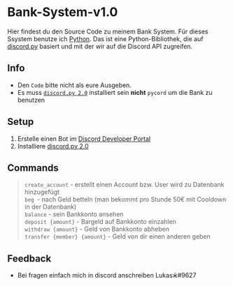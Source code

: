 # Bank-System-v1.0

Hier findest du den Source Code zu meinem Bank System. Für dieses Ssystem benutze ich [Python](https://www.python.org/downloads/release/python-3910/). Das ist eine Python-Bibliothek, die auf [discord.py](https://github.com/Rapptz/discord.py) basiert und mit der wir auf die Discord API zugreifen.

## Info
- Den `Code` bitte nicht als eure Ausgeben.
- Es muss [`discord.py 2.0`](https://pypi.org/project/discord.py/) installiert sein **nicht** `pycord` um die Bank zu benutzen

## Setup
1. Erstelle einen Bot im [Discord Developer Portal](https://discord.com/developers/applications/)
2. Installiere [discord.py 2.0](https://pypi.org/project/discord.py/)

## Commands
> `create_account` - erstellt einen Account bzw. User wird zu Datenbank hinzugefügt                      
> `beg `- nach Geld betteln (man bekommt pro Stunde 50€ mit Cooldown in der Datenbank)                          
> `balance` - sein Bankkonto ansehen                         
> `deposit {amount}` - Bargeld auf Bankkonto einzahlen                          
> `withdraw {amount}` - Geld von Bankkonto abheben                              
> `transfer {member} {amount}` - Geld von dir einen anderen geben        

## Feedback
- Bei fragen einfach mich in discord anschreiben Lukasӝ#9627
